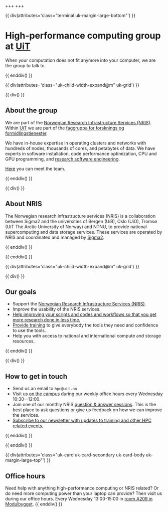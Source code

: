 +++
+++

{{ div(attributes='class="terminal uk-margin-large-bottom"') }}

# High-performance computing group at [UiT](https://uit.no/)

When your computation does not fit anymore into your computer, we are the group
to talk to.

{{ enddiv() }}


{{ div(attributes='class="uk-child-width-expand@m" uk-grid') }}

{{ div() }}

## About the group

We are part of the [Norwegian Research Infrastructure Services
(NRIS)](https://documentation.sigma2.no/).  Within [UiT](https://uit.no/) we
are part of the [faggruppa for forsknings og
formidlingstjenester](https://uit.no/enhet/ita/digitaleforskningsogformidlingstjenester).

We have in-house expertise in operating clusters and networks with hundreds of
nodes, thousands of cores, and petabytes of data.  We have experts in software
installation, code performance optimization, CPU and GPU programming, and
[research software engineering](https://research-software.uit.no/).

[Here](/team/) you can meet the team.

{{ enddiv() }}

{{ div() }}

## About NRIS

The Norwegian research infrastructure services (NRIS) is a collaboration
between Sigma2 and the universities of Bergen (UiB), Oslo (UiO), Tromsø (UiT
The Arctic University of Norway) and NTNU, to provide national supercomputing
and data storage services. These services are operated by NRIS and coordinated
and managed by [Sigma2](https://www.sigma2.no/).

{{ enddiv() }}

{{ enddiv() }}

{{ div(attributes='class="uk-child-width-expand@m" uk-grid') }}

{{ div() }}

## Our goals

- Support the [Norwegian Research Infrastructure Services (NRIS)](https://documentation.sigma2.no/).
- Improve the usability of the NRIS services.
- [Help improving your scripts and codes and workflows so that you get more research done in less time.](https://research-software.uit.no/)
- [Provide training](/training/) to give everybody the tools they need and confidence to use the tools.
- Help you with access to national and international compute and storage resources.

{{ enddiv() }}

{{ div() }}

## How to get in touch

- Send us an email to `hpc@uit.no`
- Visit us [on the campus](/contact/) during our weekly office hours every Wednesday 10:30--12:00.
- Join one of our monthly NRIS [question & answer
  sessions](https://documentation.sigma2.no/getting_help/qa-sessions.html).
  This is the best place to ask questions or give us feedback on how we can improve the services.
- [Subscribe to our newsletter with updates to training and other HPC related events.](/contact/)

{{ enddiv() }}

{{ enddiv() }}


{{ div(attributes='class="uk-card uk-card-secondary uk-card-body uk-margin-large-top"') }}
## Office hours

Need help with anything high-performance computing or NRIS related? Or do need more computing power than your laptop can provide?  Then visit us during our office hours.
Every Wednesday 13:00-15:00 in [room A209 in
Modulbygget](https://use.mazemap.com/#v=1&zlevel=2&center=18.972617,69.683509&zoom=16.3&campusid=5&sharepoitype=poi&sharepoi=174370).
{{ enddiv() }}
